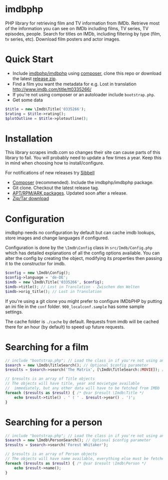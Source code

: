 imdbphp
=======

PHP library for retrieving film and TV information from IMDb.
Retrieve most of the information you can see on IMDb including films, TV series, TV episodes, people.
Search for titles on IMDb, including filtering by type (film, tv series, etc).
Download film posters and actor images.


Quick Start
===========

* Include [imdbphp/imdbphp](https://packagist.org/packages/imdbphp/imdbphp) using [composer](https://www.getcomposer.org), clone this repo or download the latest [release zip](https://github.com/tboothman/imdbphp/releases).
* Find a film you want the metadata for e.g. Lost in translation http://www.imdb.com/title/tt0335266/
* If you're not using composer or an autoloader include `bootstrap.php`.
* Get some data
```php
$title = new \Imdb\Title('0335266');
$rating = $title->rating();
$plotOutline = $title->plotoutline();
```

Installation
============

This library scrapes imdb.com so changes their site can cause parts of this library to fail. You will probably need to update a few times a year. Keep this in mind when choosing how to install/configure.

For notifications of new releases try [Sibbell](https://sibbell.com)

* [Composer](https://www.getcomposer.org) (recommended). Include the imdbphp/imdbphp package.
* Git clone. Checkout the latest release tag.
* [APT/RPM/ARK packages](http://apt.izzysoft.de/). Updated soon after a release.
* [Zip/Tar download](https://github.com/tboothman/imdbphp/releases)


Configuration
=============

imdbphp needs no configuration by default but can cache imdb lookups, store images and change languages if configured.

Configuration is done by the `\Imdb\Config` class in `src/Imdb/Config.php` which has detailed explanations of all the config options available.
You can alter the config by creating the object, modifying its properties then passing it to the constructor for imdb.
```php
$config = new \Imdb\Config();
$config->language = 'de-DE';
$imdb = new \Imdb\Title('0335266', $config);
$imdb->title(); // Lost in Translation - Zwischen den Welten
$imdb->orig_title(); // Lost in Translation
```

If you're using a git clone you might prefer to configure IMDbPHP by putting an ini file in the `conf` folder. `900_localconf.sample` has some sample settings.

The cache folder is `./cache` by default. Requests from imdb will be cached there for an hour (by default) to speed up future requests.

Searching for a film
====================

```php
// include "bootstrap.php"; // Load the class in if you're not using an autoloader
$search = new \Imdb\TitleSearch(); // Optional $config parameter
$results = $search->search('The Matrix', [\Imdb\TitleSearch::MOVIE]); // Optional second parameter restricts types returned

// $results is an array of Title objects
// The objects will have title, year and movietype available
//  immediately, but any other data will have to be fetched from IMDb
foreach ($results as $result) { /* @var $result \Imdb\Title */
    echo $result->title() . ' ( ' . $result->year() . ')';
}
```

Searching for a person
======================
```php
// include "bootstrap.php"; // Load the class in if you're not using an autoloader
$search = new \Imdb\PersonSearch(); // Optional $config parameter
$results = $search->search('Forest Whitaker');

// $results is an array of Person objects
// The objects will have name available, everything else must be fetched from IMDb
foreach ($results as $result) { /* @var $result \Imdb\Person */
    echo $result->name();
}
```
